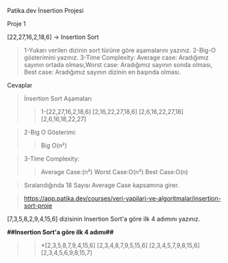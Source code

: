 Patika.dev İnsertion Projesi

Proje 1


[22,27,16,2,18,6] -> Insertion Sort

>1-Yukarı verilen dizinin sort türüne göre aşamalarını yazınız.
>2-Big-O gösterimini yazınız.
>3-Time Complexity: Average case: Aradığımız sayının ortada olması,Worst case: Aradığımız sayının sonda olması, Best case: Aradığımız sayının dizinin en başında olması.

Cevaplar

> İnsertion Sort Aşamaları
>> 1-[22,27,16,2,18,6]
>> [2,16,22,27,18,6]
>> [2,6,16,22,27,18]
>> [2,6,16,18,22,27]
   
> 2-Big O Gösterimi: 
>>   Big O(n²)
 
> 3-Time Complexity:
>>  Average Case:(n²)
>>  Worst Case:O(n²)
>>  Best Case:O(n)

> Sıralandığında 18 Sayısı Average Case kapsamına girer.
 
  
>  https://app.patika.dev/courses/veri-yapilari-ve-algoritmalar/insertion-sort-proje



[7,3,5,8,2,9,4,15,6] dizisinin Insertion Sort'a göre ilk 4 adımını yazınız.

**##Insertion Sort'a göre ilk 4 adımı##**
>> *[2,3,5,8,7,9,4,15,6]
>> [2,3,4,8,7,9,5,15,6]
>> [2,3,4,5,7,9,8,15,6]
>> [2,3,4,5,6,9,8,15,7]
